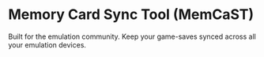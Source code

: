 # Memory Card Sync Tool (MemCaST)
Built for the emulation community. Keep your game-saves synced across all your emulation devices.
